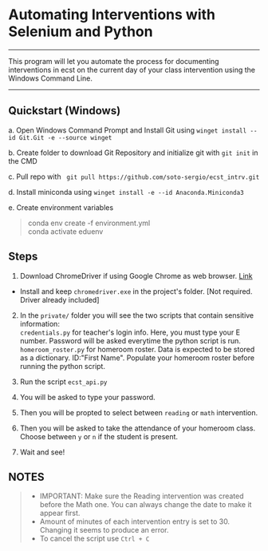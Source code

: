 # Automating Interventions with Selenium and Python
***

This program will let you automate the process for documenting interventions in ecst on the current day of your class intervention using the Windows Command Line.  
***

## Quickstart (Windows)

a. Open Windows Command Prompt and Install Git using `winget install --id Git.Git -e --source winget`  

b. Create folder to download Git Repository and initialize git with `git init` in the CMD 

c. Pull repo with ` git pull https://github.com/soto-sergio/ecst_intrv.git`  

d. Install miniconda using  `winget install -e --id Anaconda.Miniconda3`  

e. Create environment variables  

> conda env create -f environment.yml  
> conda activate eduenv  

## Steps

1. Download ChromeDriver if using Google Chrome as web browser. [Link](https://chromedriver.chromium.org/downloads) 
- Install and keep `chromedriver.exe` in the project's folder. [Not required. Driver already included]

2. In the `private/` folder you will see the two scripts that contain sensitive information:  
`credentials.py` for teacher's login info. Here, you must type your E number. Password will be asked everytime the python script is run.     
`homeroom_roster.py` for homeroom roster. Data is expected to be stored as a dictionary. ID:"First Name". Populate your homeroom roster before running the python script.  

3. Run the script `ecst_api.py`  

4. You will be asked to type your password. 

5. Then you will be propted to select between `reading` or `math` intervention.  

6. Then you will be asked to take the attendance of your homeroom class.  
   Choose between `y` or `n` if the student is present.  

7. Wait and see! 


## NOTES
>
> * IMPORTANT: Make sure the Reading intervention was created before the Math one. You can always change the date to make it appear first. 
> * Amount of minutes of each intervention entry is set to 30. Changing it seems to produce an error.
> * To cancel the script use `Ctrl + C`


